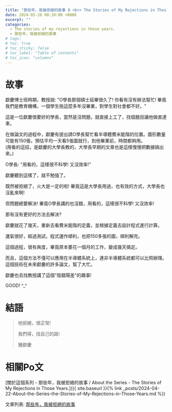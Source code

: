 ```yaml
---
title: "那些年，我被拒絕的故事 8 <br> The Stories of My Rejections in Those Years. 8"
date: 2024-05-26 00:10:00 +0800
excerpt: ""
categories:
  - The stories of my rejections in those years.
  - 那些年，我被拒絕的故事
# tags:
# toc: true
# toc_sticky: false
# toc_label: "Table of contents"
# toc_icon: "columns"
---
```


# 故事

獻慶博士班時期，教授說: "O學長那個碩士延畢很久了! 你看有沒有辦法幫忙! 畢竟我們是教育機構，一個學生拖這麼多年沒畢業，對學生對社會都不好。"

這是一位獻慶很要好的學長，當然是沒問題，就直接上工了，找個題目讓他做直達車。

在做論文的過程中，獻慶有提出請O學長幫忙看半導體費米能階的位置。圖形數量可能有150張，預估平均一天看5張圖就行，到他畢業前，時間都夠用。  
(用看的這招，是獻慶的大學長教的，大學長早期的文章也是這樣慢慢把數據搞出來。)

O學長: "用看的，這樣很不科學! 又沒效率!"

獻慶聽到這樣了，就不勉強了。

既然被拒絕了，火大是一定的啦! 畢竟這是大學長用過，也有效的方式，大學長也沒亂來啊!

但問題總要解決! 畢竟O學長講的也沒錯，用看的，這樣很不科學! 又沒效率!

那有沒有更好的方法去解決?

獻慶就花了幾天，重新去看費米能階的定義，並根據定義去設計程式進行計算。

運氣很好，經過測試，程式運作順利，也把150多張的圖，順利解完。

這個過程，很有爽度，畢竟原本要花一個月的工作，變成幾天搞定。

而且，這個方法不僅可以應用在半導體系統上，連非半導體系統都可以比照辦理。這個技術在未來獻慶的許多論文，幫了大忙。

獻慶也去找教授講了這個"陰錯陽差"的趣事!

GOOD! ^_^

# 結語

> 他拒絕，很正常!
> 
> 我們得，找自己的路!
>
> 鍾獻慶

# 相關Po文

[關於這個系列 - 那些年，我被拒絕的故事 / About the Series - The Stories of My Rejections in Those Years.]({{ site.baseurl }}{% link _posts/2024-04-22-About-the-Series-the-Stories-of-My-Rejections-in-Those-Years.md %})

文章列表: [那些年，我被拒絕的故事](https://hsienching.github.io/categories/#%E9%82%A3%E4%BA%9B%E5%B9%B4-%E6%88%91%E8%A2%AB%E6%8B%92%E7%B5%95%E7%9A%84%E6%95%85%E4%BA%8B)
